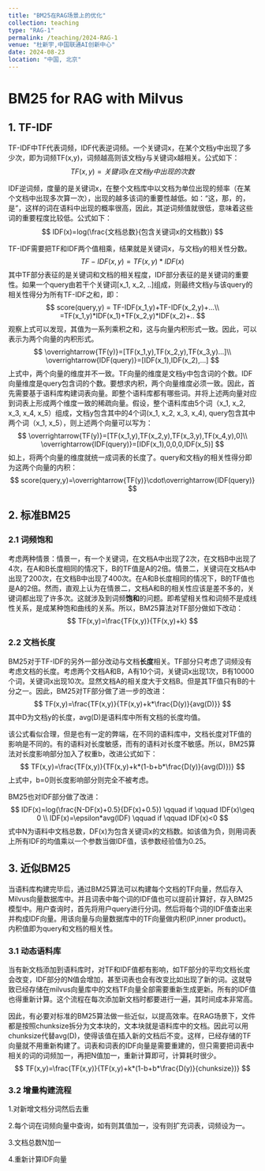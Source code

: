 ```yaml
---
title: "BM25在RAG场景上的优化"
collection: teaching
type: "RAG-1"
permalink: /teaching/2024-RAG-1
venue: "杜新宇,中国联通AI创新中心"
date: 2024-08-23
location: "中国, 北京"
---
```


<script type="text/javascript" async
  src="https://cdnjs.cloudflare.com/ajax/libs/mathjax/2.7.7/MathJax.js?config=default">
</script>

# BM25 for RAG with Milvus

## 1. TF-IDF

TF-IDF中TF代表词频，IDF代表逆词频。一个关键词x，在某个文档y中出现了多少次，即为词频TF(x,y)，词频越高则该文档y与关键词x越相关。公式如下：
$$
TF(x,y) = 关键词x在文档y中出现的次数
$$

IDF逆词频，度量的是关键词x，在整个文档库中以文档为单位出现的频率（在某个文档中出现多次算一次），出现的越多该词的重要性越低。如：“这，那，的，是”，这样的词在语料中出现的概率很高，因此，其逆词频值就很低，意味着这些词的重要程度比较低。公式如下：
$$
IDF(x)=log(\frac{文档总数}{包含关键词x的文档数})
$$


TF-IDF需要把TF和IDF两个值相乘，结果就是关键词x，与文档y的相关性分数。
$$
TF-IDF(x,y)=TF(x,y)*IDF(x)
$$
其中TF部分表征的是关键词和文档的相关程度，IDF部分表征的是关键词的重要性。如果一个query由若干个关键词[x_1, x_2, ..]组成，则最终文档y与该query的相关性得分为所有TF-IDF之和，即：
$$
score(query,y) = TF-IDF(x_1,y)+TF-IDF(x_2,y)+...\\
=TF(x_1,y)*IDF(x_1)+TF(x_2,y)*IDF(x_2)+..
$$
观察上式可以发现，其值为一系列乘积之和，这与向量内积形式一致。因此，可以表示为两个向量的内积形式。
$$
\overrightarrow{TF(y)}=[TF(x_1,y),TF(x_2,y),TF(x_3,y)...]\\
\overrightarrow{IDF(query)}=[IDF(x_1),IDF(x_2),...]
$$
上式中，两个向量的维度并不一致。TF向量的维度是文档y中包含词的个数。IDF向量维度是query包含词的个数。要想求内积，两个向量维度必须一致。因此，首先需要基于语料库构建词表向量。即整个语料库都有哪些词。并将上述两向量对应到词表上形成两个维度一致的稀疏向量。假设，整个语料库由5个词（x_1, x_2, x_3, x_4, x_5）组成，文档y包含其中的4个词(x_1, x_2, x_3, x_4), query包含其中两个词（x_1, x_5），则上述两个向量可以写为：
$$
\overrightarrow{TF(y)}=[TF(x_1,y),TF(x_2,y),TF(x_3,y),TF(x_4,y),0]\\
\overrightarrow{IDF(query)}=[IDF(x_1),0,0,0,IDF(x_5)]
$$
如上，将两个向量的维度就统一成词表的长度了。query和文档y的相关性得分即为这两个向量的内积：
$$
score(query,y)=\overrightarrow{TF(y)}\cdot\overrightarrow{IDF(query)}
$$

## 2. 标准BM25

### 2.1 词频饱和

考虑两种情景：情景一，有一个关键词，在文档A中出现了2次，在文档B中出现了4次，在A和B长度相同的情况下，B的TF值是A的2倍。情景二，关键词在文档A中出现了200次，在文档B中出现了400次。在A和B长度相同的情况下，B的TF值也是A的2倍。然而，直观上认为在情景二，文档A和B的相关性应该是差不多的，关键词都出现了许多次。这就涉及到词频**饱和**的问题。即希望相关性和词频不是成线性关系，是成某种饱和曲线的关系。所以，BM25算法对TF部分做如下改动：
$$
TF(x,y)=\frac{TF(x,y)}{TF(x,y)+k}
$$
### 2.2 文档长度

BM25对于TF-IDF的另外一部分改动与文档**长度**相关。TF部分只考虑了词频没有考虑文档的长度。考虑两个文档A和B，A有10个词，关键词x出现1次，B有10000个词，关键词x出现10次。显然文档A的相关度大于文档B。但是其TF值只有B的十分之一。因此，BM25对TF部分做了进一步的改进：
$$
TF(x,y)=\frac{TF(x,y)}{TF(x,y)+k*\frac{D(y)}{avg(D)}}
$$
其中D为文档y的长度，avg(D)是语料库中所有文档的长度均值。

该公式看似合理，但是也有一定的弊端，在不同的语料库中，文档长度对TF值的影响是不同的。有的语料对长度敏感，而有的语料对长度不敏感。所以，BM25算法对长度影响部分加入了权重b，改进公式如下：
$$
TF(x,y)=\frac{TF(x,y)}{TF(x,y)+k*(1-b+b*\frac{D(y)}{avg(D)})}
$$
上式中，b=0则长度影响部分则完全不被考虑。

BM25也对IDF部分做了改进：
$$
IDF(x)=log(\frac{N-DF(x)+0.5}{DF(x)+0.5}) \qquad if \qquad IDF(x)\geq 0 \\
IDF(x)=\epsilon*avg(IDF)  \qquad if \qquad IDF(x)<0
$$
式中N为语料中文档总数，DF(x)为包含关键词x的文档数。如该值为负，则用词表上所有IDF的均值乘以一个参数当做IDF值，该参数经验值为0.25。

## 3. 近似BM25

当语料库构建完毕后，通过BM25算法可以构建每个文档的TF向量，然后存入Milvus向量数据库中。并且词表中每个词的IDF值也可以提前计算好，存入BM25模型中。用户查询时，首先将用户query进行分词。然后将每个词的IDF值查出来并构成IDF向量。用该向量与向量数据库中的TF向量做内积(IP,inner product)。内积值即为query和文档的相关性。

### 3.1 动态语料库

当有新文档添加到语料库时，对TF和IDF值都有影响，如TF部分的平均文档长度会改变，IDF部分的N值会增加，甚至词表也会有改变比如出现了新的词。这就导致已经存储在milvus向量库中的文档TF向量全部需要重新生成更新。所有的IDF值也得重新计算。这个流程在每次添加新文档时都要进行一遍，其时间成本非常高。

因此，有必要对标准的BM25算法做一些近似，以提高效率。在RAG场景下，文件都是按照chunksize拆分为文本块的，文本块就是语料库中的文档。因此可以用chunksize代替avg(D)，使得该值在插入新的文档后不变。这样，已经存储的TF向量就不用重新构建了。词表和词表的IDF向量是需要重建的，但只需要把词表中相关的词的词频加一，再把N值加一，重新计算即可，计算耗时很少。
$$
TF(x,y)=\frac{TF(x,y)}{TF(x,y)+k*(1-b+b*\frac{D(y)}{chunksize})}
$$

### 3.2 增量构建流程

1.对新增文档分词然后去重

2.每个词在词频向量中查询，如有则其值加一，没有则扩充词表，词频设为一。

3.文档总数N加一

4.重新计算IDF向量